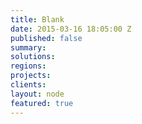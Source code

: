 ```yaml
---
title: Blank
date: 2015-03-16 18:05:00 Z
published: false
summary: 
solutions: 
regions: 
projects: 
clients: 
layout: node
featured: true
---
```


